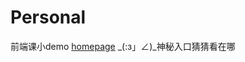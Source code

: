 # Personal
前端课小demo
[homepage](https://kurisushiina.github.io/Personal_homepage/)
_(:з」∠)_神秘入口猜猜看在哪
